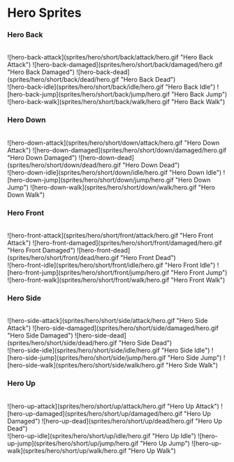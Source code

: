 <h1>Hero Sprites</h1>
<p>
	<h3>Hero Back</h3>
<br>
![hero-back-attack](sprites/hero/short/back/attack/hero.gif "Hero Back Attack")
	![hero-back-damaged](sprites/hero/short/back/damaged/hero.gif "Hero Back Damaged")
	![hero-back-dead](sprites/hero/short/back/dead/hero.gif "Hero Back Dead")
<br>
	![hero-back-idle](sprites/hero/short/back/idle/hero.gif "Hero Back Idle")
	![hero-back-jump](sprites/hero/short/back/jump/hero.gif "Hero Back Jump")
	![hero-back-walk](sprites/hero/short/back/walk/hero.gif "Hero Back Walk")
<p>
	<h3>Hero Down</h3>
<br>
	![hero-down-attack](sprites/hero/short/down/attack/hero.gif "Hero Down Attack")
	![hero-down-damaged](sprites/hero/short/down/damaged/hero.gif "Hero Down Damaged")
	![hero-down-dead](sprites/hero/short/down/dead/hero.gif "Hero Down Dead")
<br>
	![hero-down-idle](sprites/hero/short/down/idle/hero.gif "Hero Down Idle")
	![hero-down-jump](sprites/hero/short/down/jump/hero.gif "Hero Down Jump")
	![hero-down-walk](sprites/hero/short/down/walk/hero.gif "Hero Down Walk")
<p>
	<h3>Hero Front</h3>
<br>
	![hero-front-attack](sprites/hero/short/front/attack/hero.gif "Hero Front Attack")
	![hero-front-damaged](sprites/hero/short/front/damaged/hero.gif "Hero Front Damaged")
	![hero-front-dead](sprites/hero/short/front/dead/hero.gif "Hero Front Dead")
<br>
	![hero-front-idle](sprites/hero/short/front/idle/hero.gif "Hero Front Idle")
	![hero-front-jump](sprites/hero/short/front/jump/hero.gif "Hero Front Jump")
	![hero-front-walk](sprites/hero/short/front/walk/hero.gif "Hero Front Walk")
<p>
	<h3>Hero Side</h3>
<br>
	![hero-side-attack](sprites/hero/short/side/attack/hero.gif "Hero Side Attack")
	![hero-side-damaged](sprites/hero/short/side/damaged/hero.gif "Hero Side Damaged")
	![hero-side-dead](sprites/hero/short/side/dead/hero.gif "Hero Side Dead")
<br>
	![hero-side-idle](sprites/hero/short/side/idle/hero.gif "Hero Side Idle")
	![hero-side-jump](sprites/hero/short/side/jump/hero.gif "Hero Side Jump")
	![hero-side-walk](sprites/hero/short/side/walk/hero.gif "Hero Side Walk")
<p>
	<h3>Hero Up</h3>
<br>
	![hero-up-attack](sprites/hero/short/up/attack/hero.gif "Hero Up Attack")
	![hero-up-damaged](sprites/hero/short/up/damaged/hero.gif "Hero Up Damaged")
	![hero-up-dead](sprites/hero/short/up/dead/hero.gif "Hero Up Dead")
<br>
	![hero-up-idle](sprites/hero/short/up/idle/hero.gif "Hero Up Idle")
	![hero-up-jump](sprites/hero/short/up/jump/hero.gif "Hero Up Jump")
	![hero-up-walk](sprites/hero/short/up/walk/hero.gif "Hero Up Walk")